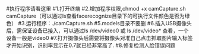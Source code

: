 #执行程序请看这里
#1.打开终端
#2.增加程序权限,chmod +x camCapture.sh camCapture（可以通过ls查看facerecognize目录下的可执行文件颜色是否为绿色）
#3.运行程序：./camCapture.sh 
#5.models目录不要删
#6.插入USB摄像头后，需保证设备已接入，可以通过ls /dev/video0 或 ls /dev/video* 查看，一个设备一般是video0
#7.打开摄像头后需要将摄像头对准自己点击抓取图片输入标签才开始识别，识别率显示在0.7就已经非常高了.
#8.修复检测人脸错误问题
